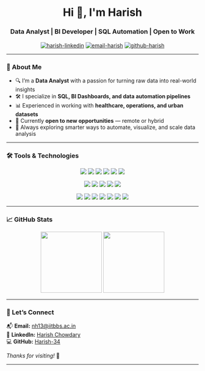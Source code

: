 <h1 align="center">Hi 👋, I'm Harish</h1>
<h3 align="center">Data Analyst | BI Developer | SQL Automation | Open to Work</h3>

<p align="center">
  <a href="https://www.linkedin.com/in/harish-chowdary/" target="blank"><img align="center" src="https://img.shields.io/badge/LinkedIn-blue?style=for-the-badge&logo=linkedin&logoColor=white" alt="harish-linkedin"/></a>
  <a href="mailto:nh13@iitbbs.ac.in" target="blank"><img align="center" src="https://img.shields.io/badge/Email-D14836?style=for-the-badge&logo=gmail&logoColor=white" alt="email-harish"/></a>
  <a href="https://github.com/Harish-34" target="blank"><img align="center" src="https://img.shields.io/badge/GitHub-181717?style=for-the-badge&logo=github&logoColor=white" alt="github-harish"/></a>
</p>

---

### 🧭 About Me

- 🔍 I’m a **Data Analyst** with a passion for turning raw data into real-world insights  
- 🛠️ I specialize in **SQL, BI Dashboards, and data automation pipelines**  
- 📊 Experienced in working with **healthcare, operations, and urban datasets**  
- 👀 Currently **open to new opportunities** — remote or hybrid  
- 🧠 Always exploring smarter ways to automate, visualize, and scale data analysis

---

### 🛠️ Tools & Technologies

<p align="center">
  <img src="https://img.shields.io/badge/SQL-4479A1?style=for-the-badge&logo=mysql&logoColor=white"/>
  <img src="https://img.shields.io/badge/PostgreSQL-336791?style=for-the-badge&logo=postgresql&logoColor=white"/>
  <img src="https://img.shields.io/badge/Azure-0078D4?style=for-the-badge&logo=microsoftazure&logoColor=white"/>
  <img src="https://img.shields.io/badge/Power%20BI-F2C811?style=for-the-badge&logo=powerbi&logoColor=black"/>
  <img src="https://img.shields.io/badge/Tableau-E97627?style=for-the-badge&logo=tableau&logoColor=white"/>
  <img src="https://img.shields.io/badge/Excel-217346?style=for-the-badge&logo=microsoft-excel&logoColor=white"/>
</p>

<p align="center">
  <img src="https://img.shields.io/badge/Python-3776AB?style=for-the-badge&logo=python&logoColor=white"/>
  <img src="https://img.shields.io/badge/Pandas-150458?style=for-the-badge&logo=pandas&logoColor=white"/>
  <img src="https://img.shields.io/badge/NumPy-013243?style=for-the-badge&logo=numpy&logoColor=white"/>
  <img src="https://img.shields.io/badge/Scikit--learn-F7931E?style=for-the-badge&logo=scikit-learn&logoColor=white"/>
  <img src="https://img.shields.io/badge/Jupyter-F37626?style=for-the-badge&logo=jupyter&logoColor=white"/>
</p>

<p align="center">
  <img src="https://img.shields.io/badge/Streamlit-FF4B4B?style=for-the-badge&logo=streamlit&logoColor=white"/>
  <img src="https://img.shields.io/badge/Git-F05032?style=for-the-badge&logo=git&logoColor=white"/>
  <img src="https://img.shields.io/badge/Postman-FF6C37?style=for-the-badge&logo=postman&logoColor=white"/>
  <img src="https://img.shields.io/badge/Jira-0052CC?style=for-the-badge&logo=jira&logoColor=white"/>
  <img src="https://img.shields.io/badge/R-276DC3?style=for-the-badge&logo=r&logoColor=white"/>
  <img src="https://img.shields.io/badge/Ruby-CC342D?style=for-the-badge&logo=ruby&logoColor=white"/>
  <img src="https://img.shields.io/badge/HTML5-E34F26?style=for-the-badge&logo=html5&logoColor=white"/>
</p>

---

### 📈 GitHub Stats

<p align="center">
  <img src="https://github-readme-stats.vercel.app/api?username=Harish-34&show_icons=true&theme=default" height="160"/>
  <img src="https://github-readme-stats.vercel.app/api/top-langs/?username=Harish-34&layout=compact&theme=default" height="160"/>
</p>

---

### 🤝 Let’s Connect

📬 **Email:** nh13@iitbbs.ac.in  
🔗 **LinkedIn:** [Harish Chowdary](https://www.linkedin.com/in/harish-chowdary/)  
💻 **GitHub:** [Harish-34](https://github.com/Harish-34)

_Thanks for visiting!_ 🌱

---
